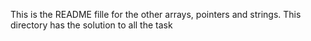 This is the README fille for the other arrays, pointers and strings.
This directory has the solution to all the task
